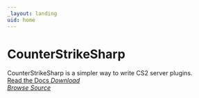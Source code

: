 ```yaml
---
_layout: landing
uid: home
---
```


<div class="d-flex flex-column h-100">
  <div class="d-flex flex-grow-1 justify-content-center align-items-center">
    <div>
      <h1 class="h1">CounterStrikeSharp</h1>
      <span>CounterStrikeSharp is a simpler way to write CS2 server plugins.</span>
      <div class="mt-5">
        <a href="docs/guides/getting-started.md" class="btn btn-primary btn-lg fw-bold">Read the Docs <i class="bi bi-book"></a>
        <a href="https://github.com/roflmuffin/CounterStrikeSharp/releases/latest" class="btn btn-success btn-lg fw-bold">Download <i class="bi bi-download"></a>
      </div>
      <div class="mt-1">
        <a href="https://github.com/roflmuffin/CounterStrikeSharp" class="btn btn-secondary btn-lg fw-bold">Browse Source <i class="bi bi-github"></i></a>
      </div>
    </div>
  </div>
</div>
